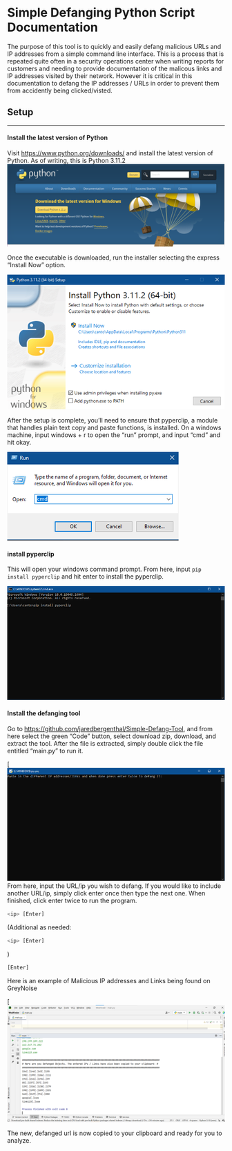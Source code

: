 # Simple Defanging Python Script Documentation

The purpose of this tool is to quickly and easily defang malicious URLs and IP addresses from a simple command line interface. This is a process that is repeated quite often in a security operations center when writing reports for customers and needing to provide documentation of the malicous links and IP addresses visited by their network. However it is critical in this documentation to defang the IP addresses / URLs in order to prevent them from accidently being clicked/visted.

## Setup
---
#### Install the latest version of Python

Visit https://www.python.org/downloads/ and install the latest version of Python. As of writing, this is Python 3.11.2 
![download-installer](https://github.com/jaredbergenthal/Simple-Defang-Tool/blob/main/images/download-installer.png)

Once the executable is downloaded, run the installer selecting the express “Install Now” option.


![install-python](https://github.com/jaredbergenthal/Simple-Defang-Tool/blob/main/images/install-python.png)

After the setup is complete, you’ll need to ensure that pyperclip, a module that handles plain text copy and paste functions, is installed. On a windows machine, input windows + r to open the “run” prompt, and input “cmd” and hit okay.


![run-cmd](https://github.com/jaredbergenthal/Simple-Defang-Tool/blob/main/images/run-cmd.png)

#### install pyperclip
This will open your windows command prompt. From here, input 
`pip install pyperclip`
and hit enter to install the pyperclip.


![install-pyperclip](https://github.com/jaredbergenthal/Simple-Defang-Tool/blob/main/images/install-pyperclip.png)


#### Install the defanging tool

Go to https://github.com/jaredbergenthal/Simple-Defang-Tool, and from here select the green “Code” button, select download zip, download, and extract the tool. After the file is extracted, simply double click the file entitled “main.py” to run it.

[![main-prompt](https://github.com/jaredbergenthal/Simple-Defang-Tool/blob/main/images/main-prompt.png)
From here, input the URL/ip you wish to defang. If you would like to include another URL/ip, simply click enter once then type the next one. When finished, click enter twice to run the program.

```sh
<ip> [Enter]
```
(Additional as needed:
```sh
<ip> [Enter]
```
)
```sh
[Enter]
```

Here is an example of Malicious IP addresses and Links being found on GreyNoise



[![defanged-example](https://github.com/jaredbergenthal/Simple-Defang-Tool/blob/main/images/Test%20case%203.png)

The new, defanged url is now copied to your clipboard and ready for you to analyze. 
